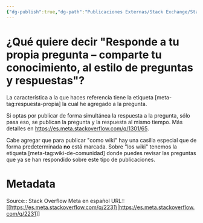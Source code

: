 ```yaml
---
{"dg-publish":true,"dg-path":"Publicaciones Externas/Stack Exchange/Stack Overflow en español/Stack Overflow en español Meta/es.meta.stackoverflow.com-2231.md","permalink":"/publicaciones-externas/stack-exchange/stack-overflow-en-espanol/stack-overflow-en-espanol-meta/es-meta-stackoverflow-com-2231/","title":"¿Qué quiere decir \"Responde a tu propia pregunta – comparte tu conocimiento, al estilo de preguntas y respuestas\"?","hide":true,"noteIcon":"\"0\"","created":"2024-04-03T12:49:10.729-06:00","updated":"2024-04-05T16:44:01.420-06:00"}
---
```


# ¿Qué quiere decir "Responde a tu propia pregunta – comparte tu conocimiento, al estilo de preguntas y respuestas"?

La característica a la que haces referencia tiene la etiqueta [meta-tag:respuesta-propia] la cual he agregado a la pregunta.

Si optas por publicar de forma simultánea la respuesta a la pregunta, sólo pasa eso, se publican la pregunta y la respuesta al mismo tiempo. Más detalles en https://es.meta.stackoverflow.com/q/1301/65.

Cabe agregar que para publicar "como wiki" hay una casilla especial que de forma predeterminada **no** está marcada. Sobre "los wiki" tenemos la etiqueta [meta-tag:wiki-de-comunidad] donde puedes revisar las preguntas que ya se han respondido sobre este tipo de publicaciones.

# Metadata
Source:: Stack Overflow Meta en español
URL:: [[https://es.meta.stackoverflow.com/q/2231\|https://es.meta.stackoverflow.com/q/2231]]

